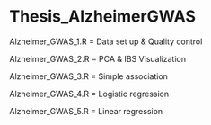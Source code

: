# Thesis_AlzheimerGWAS

Alzheimer_GWAS_1.R = Data set up & Quality control

Alzheimer_GWAS_2.R = PCA & IBS Visualization

Alzheimer_GWAS_3.R = Simple association

Alzheimer_GWAS_4.R = Logistic regression

Alzheimer_GWAS_5.R = Linear regression
